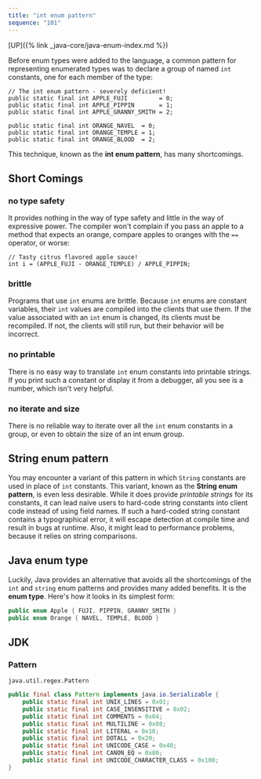 ```yaml
---
title: "int enum pattern"
sequence: "101"
---
```


[UP]({% link _java-core/java-enum-index.md %})

Before enum types were added to the language,
a common pattern for representing enumerated types was to declare a group of named `int` constants,
one for each member of the type:

```text
// The int enum pattern - severely deficient!
public static final int APPLE_FUJI         = 0;
public static final int APPLE_PIPPIN       = 1;
public static final int APPLE_GRANNY_SMITH = 2;

public static final int ORANGE_NAVEL  = 0;
public static final int ORANGE_TEMPLE = 1;
public static final int ORANGE_BLOOD  = 2;
```

This technique, known as the **int enum pattern**, has many shortcomings.

## Short Comings

### no type safety

It provides nothing in the way of type safety and little in the way of expressive power.
The compiler won't complain if you pass an apple to a method that expects an orange,
compare apples to oranges with the `==` operator, or worse:

```text
// Tasty citrus flavored apple sauce!
int i = (APPLE_FUJI - ORANGE_TEMPLE) / APPLE_PIPPIN;
```

### brittle

Programs that use `int` enums are brittle.
Because `int` enums are constant variables,
their `int` values are compiled into the clients that use them.
If the value associated with an `int` enum is changed,
its clients must be recompiled.
If not, the clients will still run, but their behavior will be incorrect.

### no printable

There is no easy way to translate `int` enum constants into printable strings.
If you print such a constant or display it from a debugger,
all you see is a number, which isn't very helpful.

### no iterate and size

There is no reliable way to iterate over all the `int` enum constants in a group,
or even to obtain the size of an int enum group.

## String enum pattern

You may encounter a variant of this pattern in which `String` constants are used in place of `int` constants.
This variant, known as the **String enum pattern**, is even less desirable.
While it does provide _printable strings_ for its constants,
it can lead naive users to hard-code string constants into client code instead of using field names.
If such a hard-coded string constant contains a typographical error,
it will escape detection at compile time and result in bugs at runtime.
Also, it might lead to performance problems, because it relies on string comparisons.

## Java enum type

Luckily, Java provides an alternative
that avoids all the shortcomings of the `int` and `string` enum patterns and provides many added benefits.
It is the **enum type**. Here's how it looks in its simplest form:

```java
public enum Apple { FUJI, PIPPIN, GRANNY_SMITH }
public enum Orange { NAVEL, TEMPLE, BLOOD }
```


## JDK

### Pattern

`java.util.regex.Pattern`

```java
public final class Pattern implements java.io.Serializable {
    public static final int UNIX_LINES = 0x01;
    public static final int CASE_INSENSITIVE = 0x02;
    public static final int COMMENTS = 0x04;
    public static final int MULTILINE = 0x08;
    public static final int LITERAL = 0x10;
    public static final int DOTALL = 0x20;
    public static final int UNICODE_CASE = 0x40;
    public static final int CANON_EQ = 0x80;
    public static final int UNICODE_CHARACTER_CLASS = 0x100;
}
```




